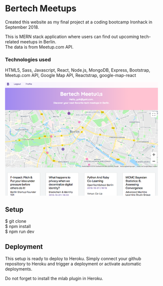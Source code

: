 # Bertech Meetups

Created this website as my final project at a coding bootcamp Ironhack in September 2018. 

This is MERN stack application where users can find out upcoming tech-related meetups in Berlin.  
The data is from Meetup.com API.

### Technologies used

HTML5, Sass, Javascript, React, Node.js, MongoDB, Express, Bootstrap, Meetup.com API, Google Map API, Reactstrap, google-map-react

<img src="./screenshot.png">

## Setup

$ git clone  
$ npm install  
$ npm run dev  

## Deployment

This setup is ready to deploy to Heroku. Simply connect your github repository to Heroku and trigger a deployment or activate automatic deployments.

Do not forget to install the mlab plugin in Heroku.
